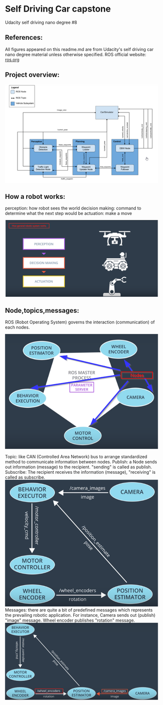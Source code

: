 # Self Driving Car capstone
Udacity self driving nano degree #8

## References:
All figures appeared on this readme.md are from Udacity's self driving car nano degree material unless otherwise specified. 
ROS official website: [ros.org](https://www.ros.org/)

## Project overview:

![project_overview](/selfdriving_final_figure/project_overview.png)

## How a robot works: 
perception: how robot sees the world
decision making: command to determine what the next step would be
actuation: make a move 

![ROS_overview](/selfdriving_final_figure/ros.png)

## Node,topics,messages:
ROS (Robot Operating System) governs the interaction (communication) of each nodes. 

![ROS_Nodes](/selfdriving_final_figure/nodes.png)

Topic: like CAN (Controlled Area Network) bus to arrange standardized method to communicate information between nodes. 
Publish: a Node sends out information (message) to the recipient. "sending" is called as publish. 
Subscribe: The recipient receives the information (message), "receiving" is called as subscribe. 
![ROS_pub_sub](/selfdriving_final_figure/pub_sub_architecture.png)
Messages: there are quite a bit of predefined messages which represents the prevailing robotic application. For instance, Camera sends out (publish) "image" message. Wheel encoder publishes "rotation" message. 
![ROS_message](/selfdriving_final_figure/ROS_message.png)

